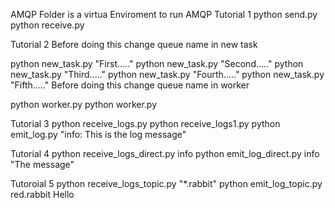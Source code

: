 AMQP Folder is a virtua Enviroment to run AMQP
Tutorial 1
python send.py
python receive.py

Tutorial 2
Before doing this change queue name in new task

python new_task.py "First....."
python new_task.py "Second....."
python new_task.py "Third....."
python new_task.py "Fourth....."
python new_task.py "Fifth....."
Before doing this change queue name in worker

python worker.py
python worker.py

Tutorial 3
python receive_logs.py
python receive_logs1.py
python emit_log.py "info: This is the log message"

Tutorial 4
python receive_logs_direct.py info
python emit_log_direct.py info "The message"

Tutoroial 5
python receive_logs_topic.py "*.rabbit"
python emit_log_topic.py red.rabbit Hello

